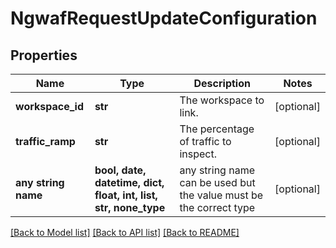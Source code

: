 # NgwafRequestUpdateConfiguration


## Properties
Name | Type | Description | Notes
------------ | ------------- | ------------- | -------------
**workspace_id** | **str** | The workspace to link. | [optional] 
**traffic_ramp** | **str** | The percentage of traffic to inspect. | [optional] 
**any string name** | **bool, date, datetime, dict, float, int, list, str, none_type** | any string name can be used but the value must be the correct type | [optional]

[[Back to Model list]](../README.md#documentation-for-models) [[Back to API list]](../README.md#documentation-for-api-endpoints) [[Back to README]](../README.md)


